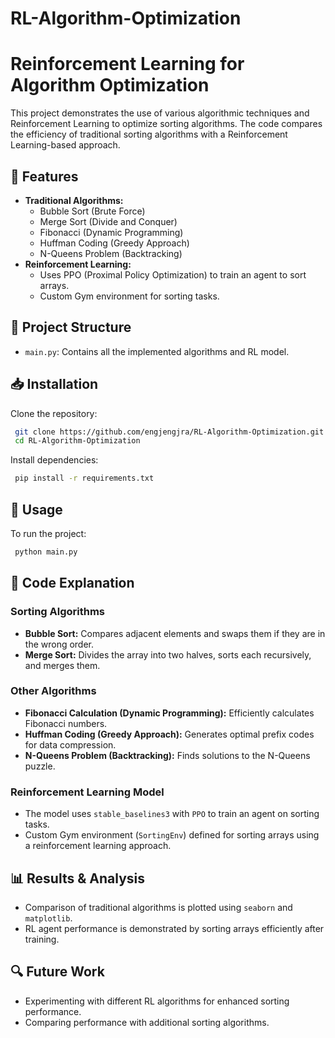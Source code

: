 # RL-Algorithm-Optimization

# Reinforcement Learning for Algorithm Optimization

This project demonstrates the use of various algorithmic techniques and Reinforcement Learning to optimize sorting algorithms. The code compares the efficiency of traditional sorting algorithms with a Reinforcement Learning-based approach.

## 📌 Features
- **Traditional Algorithms:**
  - Bubble Sort (Brute Force)
  - Merge Sort (Divide and Conquer)
  - Fibonacci (Dynamic Programming)
  - Huffman Coding (Greedy Approach)
  - N-Queens Problem (Backtracking)
- **Reinforcement Learning:**
  - Uses PPO (Proximal Policy Optimization) to train an agent to sort arrays.
  - Custom Gym environment for sorting tasks.

## 📂 Project Structure
- `main.py`: Contains all the implemented algorithms and RL model.

## 📥 Installation
Clone the repository:
```bash
 git clone https://github.com/engjengjra/RL-Algorithm-Optimization.git
 cd RL-Algorithm-Optimization
```

Install dependencies:
```bash
 pip install -r requirements.txt
```

## 🚀 Usage
To run the project:
```bash
 python main.py
```

## 📖 Code Explanation
### Sorting Algorithms
- **Bubble Sort:** Compares adjacent elements and swaps them if they are in the wrong order.
- **Merge Sort:** Divides the array into two halves, sorts each recursively, and merges them.

### Other Algorithms
- **Fibonacci Calculation (Dynamic Programming):** Efficiently calculates Fibonacci numbers.
- **Huffman Coding (Greedy Approach):** Generates optimal prefix codes for data compression.
- **N-Queens Problem (Backtracking):** Finds solutions to the N-Queens puzzle.

### Reinforcement Learning Model
- The model uses `stable_baselines3` with `PPO` to train an agent on sorting tasks.
- Custom Gym environment (`SortingEnv`) defined for sorting arrays using a reinforcement learning approach.

## 📊 Results & Analysis
- Comparison of traditional algorithms is plotted using `seaborn` and `matplotlib`.
- RL agent performance is demonstrated by sorting arrays efficiently after training.

## 🔍 Future Work
- Experimenting with different RL algorithms for enhanced sorting performance.
- Comparing performance with additional sorting algorithms.


